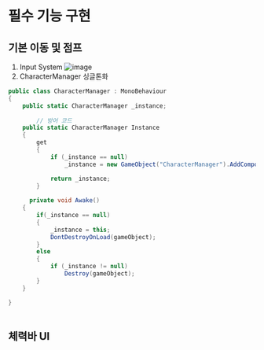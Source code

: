 # 필수 기능 구현
## 기본 이동 및 점프
1. Input System
![image](https://github.com/user-attachments/assets/86ec70bc-bb75-4286-9fc2-b9e7fbc58b9a)
2. CharacterManager 싱글톤화

```csharp
public class CharacterManager : MonoBehaviour
{
    public static CharacterManager _instance;
		
		// 방어 코드
    public static CharacterManager Instance
    {
        get
        {
            if (_instance == null)
                _instance = new GameObject("CharacterManager").AddComponent<CharacterManager>();

            return _instance;
        }
        
	  private void Awake()
    {
        if(_instance == null)
        {
            _instance = this;
            DontDestroyOnLoad(gameObject);
        }
        else 
        {
            if (_instance != null)
                Destroy(gameObject);
        }
    }

}
        
```

   
## 체력바 UI

